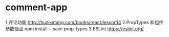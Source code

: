 # comment-app
1.评论功能
  http://huziketang.com/books/react/lesson14
2.PropTypes 和组件参数验证
  npm install --save prop-types
3.ESLint
https://eslint.org/
  
